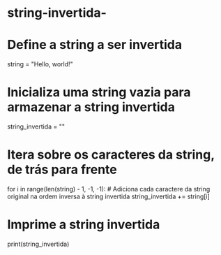 # string-invertida-
# Define a string a ser invertida
string = "Hello, world!"

# Inicializa uma string vazia para armazenar a string invertida
string_invertida = ""

# Itera sobre os caracteres da string, de trás para frente
for i in range(len(string) - 1, -1, -1):
    # Adiciona cada caractere da string original na ordem inversa à string invertida
    string_invertida += string[i]

# Imprime a string invertida
print(string_invertida)
